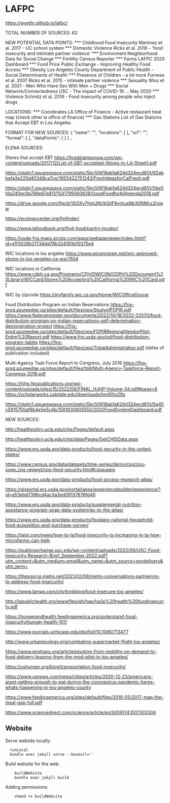 # LAFPC

https://wyethr.github.io/lafpc/

TOTAL NUMBER OF SOURCES: 62

NEW POTENTIAL DATA POINTS: 
*** Childhood Food Insecurity
    Martinez et al. 2017 - UC school system
*** Domestic Violence
    Ricks et al. 2016 - 'food insecurity and intimiate partner violence'
*** Environment
    Neighborhood Data for Social Change
*** Fertility 
    Census Reporter
*** Farms
    LAFPC 2020 Dashboard
*** Food Price
    Public Exchange - Improving Healthy Food Access
*** Obesity 
    Los Angeles County Department of Public Health - Social Determinants of Health
*** Presence of Children - a lot more 
    Furness et al. 2007
    Ricks et al. 2015 - intimate partner violence
*** Sexuality 
    Wiss et al. 2021 - Men Who Have Sex With Men + Drugs
*** Social Network/Connectedness
    USC - The impact of COVID-19 ... May 2020
*** Violence 
    Schmitz et al. 2016 - Food insecurity among people who inject drugs

LOCATIONS: 
*** Coordinates 
    LA Office of Finance - Active restaurant heat map (check other la office of finance)
*** Gas Stations
    List of Gas Stations that Accept EBT in Los Angeles

FORMAT FOR NEW SOURCES: 
{
      "name": "",
      "locations": [
      ],
      "url": "",
      "format": [
      ],
      "dataPoints": [
      ]
    }
    ,

ELENA SOURCES: 

Stores that accept EBT
https://foodstampsnow.com/wp-content/uploads/2017/12/List-of-EBT-accepted-Stores-in-LA-Sheet1.pdf

https://static1.squarespace.com/static/5bc50618ab1a624d324ecd81/t/62abbefa3e225d40348ca7ce/1655422751243/FreshIdeasforCalFresh.pdf

https://static1.squarespace.com/static/5bc50618ab1a624d324ecd81/t/5be5fda240ec9a789e87e811/1541799360838/GoodFoodforAllAgenda2018.pdf

https://drive.google.com/file/d/1Sj3Xy7HnIJNUkGIjF9vntuaNb30NMcs3/view

https://ecologycenter.org/fmfinder/

https://www.lafoodbank.org/find-food/pantry-locator/

https://usda-fns.maps.arcgis.com/apps/webappviewer/index.html?id=e1f3028b217344d78b324193b10375e4

WIC locations in los angeles
https://www.wicprogram.net/wic-approved-stores-in-los-angeles-ca-wsc1504

WIC locations in California
https://www.cdph.ca.gov/Programs/CFH/DWICSN/CDPH%20Document%20Library/WICCard/Stores%20Accepting%20California%20WIC%20Card.pdf

WIC by zipcode
https://myfamily.wic.ca.gov/Home/WICOfficeGrocer

Food Distribution Program on Indian Reservations
https://fns-prod.azureedge.us/sites/default/files/ops/StudyofFDPIR.pdf
https://www.federalregister.gov/documents/2022/10/18/2022-22570/food-distribution-program-on-indian-reservations-self-determination-demonstration-project
https://fns-prod.azureedge.us/sites/default/files/ops/FDPIRRegionalVendorPilot-Entire%20Report.pdf
https://www.fns.usda.gov/pd/food-distribution-program-tables
https://fns-prod.azureedge.us/sites/default/files/ops/TribalAdministration.pdf
(dates of publication included)

Multi-Agency Task Force Report to Congress, July 2016
https://fns-prod.azureedge.us/sites/default/files/fdd/Multi-Agency-Taskforce-Report-Congress-2016.pdf

https://hjhp.hkspublications.org/wp-content/uploads/sites/15/2022/06/FINAL_HJHP-Volume-34.pdf#page=8
https://scholarworks.calstate.edu/downloads/hm50tx29z

https://static1.squarespace.com/static/5bc50618ab1a624d324ecd81/t/5e45c5915750af6b4e5e5c4b/1581630905550/2020FoodSystemDashboard.pdf

NEW SOURCES: 

http://healthpolicy.ucla.edu/chis/Pages/default.aspx

http://healthpolicy.ucla.edu/chis/data/Pages/GetCHISData.aspx

https://www.ers.usda.gov/data-products/food-security-in-the-united-states/

https://www.census.gov/data/datasets/time-series/demo/cps/cps-supp_cps-repwgt/cps-food-security.html#cpssupps

https://www.ers.usda.gov/data-products/food-access-research-atlas/

https://gisportal.ers.usda.gov/portal/apps/experiencebuilder/experience/?id=a53ebd7396cd4ac3a3ed09137676fd40

https://www.ers.usda.gov/data-products/supplemental-nutrition-assistance-program-snap-data-system/go-to-the-atlas/

https://www.ers.usda.gov/data-products/foodaps-national-household-food-acquisition-and-purchase-survey/

https://laist.com/news/how-to-la/food-insecurity-is-increasing-in-la-how-microfarms-can-help

https://publicexchange.usc.edu/wp-content/uploads/2022/09/USC-Food-Insecurity-Research-Brief_September-2022.pdf?utm_content=&utm_medium=email&utm_name=&utm_source=govdelivery&utm_term=

https://thesource.metro.net/2021/02/08/metro-conversations-partnering-to-address-food-insecurity/

https://www.lamag.com/citythinkblog/food-insecure-los-angeles/

http://lapublichealth.org/wwwfiles/ph/hae/ha/la%20health%20foodinsecurity.pdf

https://hungerandhealth.feedingamerica.org/understand-food-insecurity/hunger-health-101/

https://www.journals.uchicago.edu/doi/full/10.1086/713477

http://www.urbanecology.org/combating-supermarket-flight-los-angeles/

https://www.enotrans.org/article/pivoting-from-mobility-on-demand-to-food-delivery-lessons-from-the-mod-pilot-in-los-angeles/

https://ushunger.org/blog/transportation-food-insecurity/

https://www.usnews.com/news/cities/articles/2020-12-23/americans-arent-getting-enough-to-eat-during-the-coronavirus-pandemic-heres-whats-happening-in-los-angeles-county 

https://www.feedingamerica.org/sites/default/files/2019-05/2017-map-the-meal-gap-full.pdf

https://www.sciencedirect.com/science/article/pii/S0091743517303304 

## Website

Serve website locally:
```
  runLocal
  bundle exec jekyll serve --baseurl=''
```

Build website for the web: 
```
    buildWebsite
    bundle exec jekyll build
```

Adding permissions: 
``` 
    chmod +x buildWebsite
```
